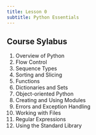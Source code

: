 ```yaml
---
title: Lesson 0
subtitle: Python Essentials
---
```


## Course Sylabus

1. Overview of Python
1. Flow Control
1. Sequence Types
1. Sorting and Slicing
1. Functions
1. Dictionaries and Sets
1. Object-oriented Python
1. Creating and Using Modules
1. Errors and Exception Handling
1. Working with Files
1. Regular Expressions
1. Using the Standard Library